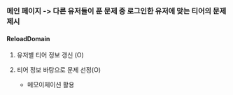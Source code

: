 ### 메인 페이지 -> 다른 유저들이 푼 문제 중 로그인한 유저에 맞는 티어의 문제 제시

#### ReloadDomain

1. 유저별 티어 정보 갱신 (O)

2. 티어 정보 바탕으로 문제 선정(O)
    * 메모이제이션 활용

